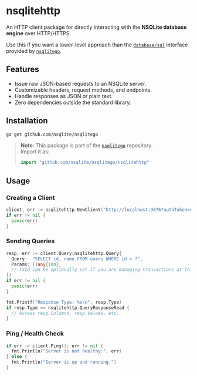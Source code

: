 # nsqlitehttp

An HTTP client package for directly interacting with the **NSQLite database
engine** over HTTP/HTTPS.

Use this if you want a lower-level approach than the
[`database/sql`](https://pkg.go.dev/database/sql) interface provided by
[`nsqlitego`](https://github.com/nsqlite/nsqlitego).

## Features

- Issue raw JSON-based requests to an NSQLite server.
- Customizable headers, request methods, and endpoints.
- Handle responses as JSON or plain text.
- Zero dependencies outside the standard library.

## Installation

```bash
go get github.com/nsqlite/nsqlitego
```

> **Note**: This package is part of the
> [`nsqlitego`](https://github.com/nsqlite/nsqlitego) repository.\
> Import it as:
>
> ```go
> import "github.com/nsqlite/nsqlitego/nsqlitehttp"
> ```

## Usage

### Creating a Client

```go
client, err := nsqlitehttp.NewClient("http://localhost:9876?authToken=myToken")
if err != nil {
  panic(err)
}
```

### Sending Queries

```go
resp, err := client.Query(nsqlitehttp.Query{
  Query:  "SELECT id, name FROM users WHERE id > ?",
  Params: []any{100},
  // TxId can be optionally set if you are managing transactions at this level
})
if err != nil {
  panic(err)
}

fmt.Printf("Response Type: %s\n", resp.Type)
if resp.Type == nsqlitehttp.QueryResponseRead {
  // Access resp.Columns, resp.Values, etc.
}
```

### Ping / Health Check

```go
if err := client.Ping(); err != nil {
  fmt.Println("Server is not healthy:", err)
} else {
  fmt.Println("Server is up and running.")
}
```
